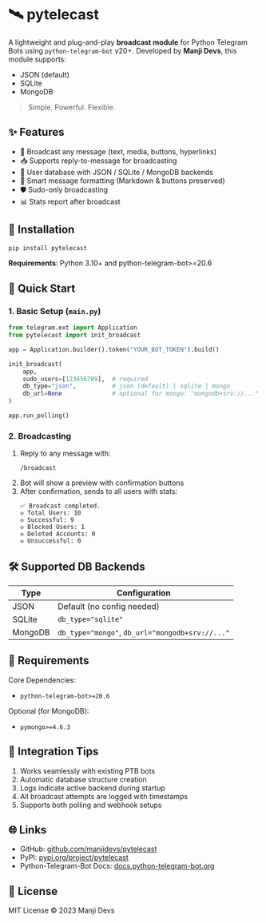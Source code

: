 # 🛰️  pytelecast

A lightweight and plug-and-play **broadcast module** for Python Telegram Bots using `python-telegram-bot` v20+. Developed by **Manji Devs**, this module supports:
- JSON (default)
- SQLite
- MongoDB

> Simple. Powerful. Flexible.


## ✨ Features
- 📣 Broadcast any message (text, media, buttons, hyperlinks)
- 📥 Supports reply-to-message for broadcasting
- 👤 User database with JSON / SQLite / MongoDB backends
- 🧠 Smart message formatting (Markdown & buttons preserved)
- 🛡️ Sudo-only broadcasting
- 📊 Stats report after broadcast


## 🔧 Installation
```bash
pip install pytelecast
```


**Requirements**: Python 3.10+ and python-telegram-bot>=20.6


## 🚀 Quick Start

### 1. Basic Setup (`main.py`)
```python
from telegram.ext import Application
from pytelecast import init_broadcast

app = Application.builder().token("YOUR_BOT_TOKEN").build()

init_broadcast(
    app,
    sudo_users=[123456789],  # required
    db_type="json",          # json (default) | sqlite | mongo
    db_url=None              # optional for mongo: "mongodb+srv://..."
)

app.run_polling()
```

### 2. Broadcasting
1. Reply to any message with:
   ```
   /broadcast
   ```
2. Bot will show a preview with confirmation buttons
3. After confirmation, sends to all users with stats:
   ```
   ✅ Broadcast completed.
   ◇ Total Users: 10
   ◇ Successful: 9
   ◇ Blocked Users: 1
   ◇ Deleted Accounts: 0
   ◇ Unsuccessful: 0
   ```


## 🛠️ Supported DB Backends
| Type   | Configuration |
|--------|---------------|
| JSON   | Default (no config needed) |
| SQLite | `db_type="sqlite"` |
| MongoDB | `db_type="mongo"`, `db_url="mongodb+srv://..."` |


## 📁 Requirements
Core Dependencies:
- `python-telegram-bot>=20.6`

Optional (for MongoDB):
- `pymongo>=4.6.3`


## 🧩 Integration Tips
1. Works seamlessly with existing PTB bots
2. Automatic database structure creation
3. Logs indicate active backend during startup
4. All broadcast attempts are logged with timestamps
5. Supports both polling and webhook setups

## 🌐 Links
- GitHub: [github.com/manjidevs/pytelecast](https://github.com/manjidevs/pytelecast)
- PyPI: [pypi.org/project/pytelecast](https://pypi.org/project/pytelecast)
- Python-Telegram-Bot Docs: [docs.python-telegram-bot.org](https://docs.python-telegram-bot.org)

## 📄 License
MIT License © 2023 Manji Devs
